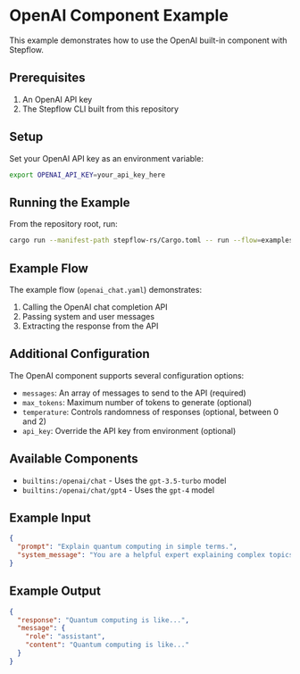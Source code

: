 # OpenAI Component Example

This example demonstrates how to use the OpenAI built-in component with Stepflow.

## Prerequisites

1. An OpenAI API key
2. The Stepflow CLI built from this repository

## Setup

Set your OpenAI API key as an environment variable:

```bash
export OPENAI_API_KEY=your_api_key_here
```

## Running the Example

From the repository root, run:

```bash
cargo run --manifest-path stepflow-rs/Cargo.toml -- run --flow=examples/openai/openai_chat.yaml --input=examples/openai/input.json --config=examples/openai/stepflow-config.yml
```

## Example Flow

The example flow (`openai_chat.yaml`) demonstrates:

1. Calling the OpenAI chat completion API
2. Passing system and user messages
3. Extracting the response from the API

## Additional Configuration

The OpenAI component supports several configuration options:

- `messages`: An array of messages to send to the API (required)
- `max_tokens`: Maximum number of tokens to generate (optional)
- `temperature`: Controls randomness of responses (optional, between 0 and 2)
- `api_key`: Override the API key from environment (optional)

## Available Components

- `builtins:/openai/chat` - Uses the `gpt-3.5-turbo` model
- `builtins:/openai/chat/gpt4` - Uses the `gpt-4` model

## Example Input

```json
{
  "prompt": "Explain quantum computing in simple terms.",
  "system_message": "You are a helpful expert explaining complex topics to beginners."
}
```

## Example Output

```json
{
  "response": "Quantum computing is like...",
  "message": {
    "role": "assistant",
    "content": "Quantum computing is like..."
  }
}
```
